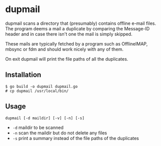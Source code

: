 # dupmail

dupmail scans a directory that (presumably) contains offline e-mail
files. The program deems a mail a duplicate by comparing the Message-ID header
and in case there isn't one the mail is simply skipped.

These mails are typically fetched by a program such as OfflineIMAP,
mbsync or fdm and should work nicely with any of them.

On exit dupmail will print the file paths of all the duplicates.

## Installation

    $ go build -o dupmail dupmail.go
    # cp dupmail /usr/local/bin/

## Usage

`dupmail [-d maildir] [-v] [-n] [-s]`

* `-d`	maildir to be scanned
* `-n`	scan the maildir but do not delete any files
* `-s`	print a summary instead of the file paths of the duplicates
